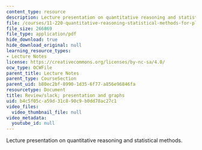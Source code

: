 ```yaml
---
content_type: resource
description: Lecture presentation on quantitative reasoning and statistical methods.
file: /courses/11-220-quantitative-reasoning-statistical-methods-for-planners-i-spring-2009/b4c5f05ca59d31c890c9b0dd78ac27c1_MIT11_220s09_lec19.pdf
file_size: 266869
file_type: application/pdf
hide_download: true
hide_download_original: null
learning_resource_types:
- Lecture Notes
license: https://creativecommons.org/licenses/by-nc-sa/4.0/
ocw_type: OCWFile
parent_title: Lecture Notes
parent_type: CourseSection
parent_uid: b80ec2bf-8990-1d35-6f77-a856e96846fa
resourcetype: Document
title: Review/slack; presentation and graphs
uid: b4c5f05c-a59d-31c8-90c9-b0dd78ac27c1
video_files:
  video_thumbnail_file: null
video_metadata:
  youtube_id: null
---
```

Lecture presentation on quantitative reasoning and statistical methods.